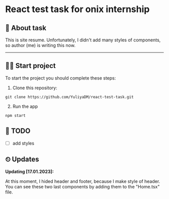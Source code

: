 # React test task for onix internship

## 🧐 About task

This is site resume. Unfortunately, I didn't add many styles of components, so author (me) is writing this now.

---

## 🐱‍💻 Start project

To start the project you should complete these steps:

1. Clone this repository:

```
git clone https://github.com/YuliyaDM/react-test-task.git
```

2. Run the app

```
npm start
```


## 📑 TODO

 - [ ] add styles


## ⏲ Updates

**Updating [17.01.2023]:**

At this moment, I hided header and footer, because I make style of header. You can see these two last components by adding them to the "Home.tsx" file.
